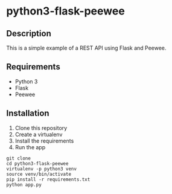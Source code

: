 # python3-flask-peewee


## Description
This is a simple example of a REST API using Flask and Peewee.

## Requirements
- Python 3
- Flask
- Peewee

## Installation
1. Clone this repository
2. Create a virtualenv
3. Install the requirements
4. Run the app

```
git clone 
cd python3-flask-peewee
virtualenv -p python3 venv
source venv/bin/activate
pip install -r requirements.txt
python app.py
```
